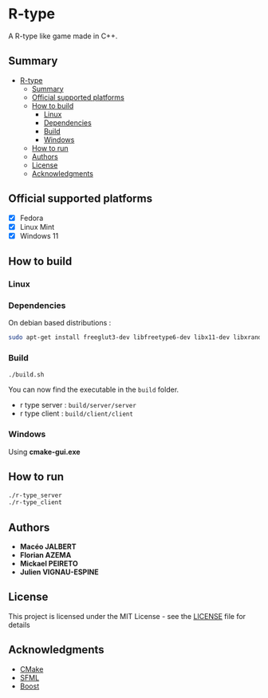# R-type

A R-type like game made in C++.

## Summary

- [R-type](#r-type)
  - [Summary](#summary)
  - [Official supported platforms](#official-supported-platforms)
  - [How to build](#how-to-build)
    - [Linux](#linux)
    - [Dependencies](#dependencies)
    - [Build](#build)
    - [Windows](#windows)
  - [How to run](#how-to-run)
  - [Authors](#authors)
  - [License](#license)
  - [Acknowledgments](#acknowledgments)

## Official supported platforms

- [x] Fedora
- [x] Linux Mint
- [x] Windows 11

## How to build

### Linux

### Dependencies

On debian based distributions :

```bash
sudo apt-get install freeglut3-dev libfreetype6-dev libx11-dev libxrandr-dev libudev-dev libgl1-mesa-dev libflac-dev libogg-dev libvorbis-dev libvorbisenc2 libvorbisfile3 libopenal-dev libpthread-stubs0-dev xorg-dev
```

### Build

```bash
./build.sh
```

You can now find the executable in the `build` folder.

- r type server : `build/server/server`
- r type client : `build/client/client`

### Windows

Using **cmake-gui.exe**

## How to run

```bash
./r-type_server
./r-type_client
```

## Authors

- **Macéo JALBERT**
- **Florian AZEMA**
- **Mickael PEIRETO**
- **Julien VIGNAU-ESPINE**

## License

This project is licensed under the MIT License - see the [LICENSE](LICENSE) file for details

## Acknowledgments

- [CMake](https://cmake.org/)
- [SFML](https://www.sfml-dev.org/)
- [Boost](https://www.boost.org/)
